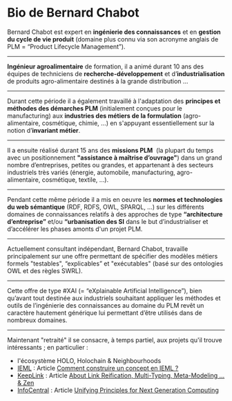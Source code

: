 Bio de Bernard Chabot
==

Bernard Chabot est expert en __ingénierie des connaissances__ et en __gestion du cycle de vie produit__ (domaine plus connu via son acronyme anglais de PLM = “Product Lifecycle Management”).

------
__Ingénieur agroalimentaire__ de formation, il a animé durant 10 ans des équipes de techniciens de __recherche-développement__ et d’__industrialisation__ de produits agro-alimentaire destinés à la grande distribution …

------
Durant cette période il a également travaillé à l'adaptation des __principes et méthodes des démarches PLM__ (initialement conçues pour le manufacturing) aux __industries des métiers de la formulation__ (agro-alimentaire, cosmétique, chimie, …) en s'appuyant essentiellement sur la notion d’__invariant métier__.

------
Il a ensuite réalisé durant 15 ans des __missions PLM__  (la plupart du temps avec un positionnement __"assistance à maîtrise d’ouvrage"__) dans un grand nombre d’entreprises, petites ou grandes, et appartenant à des secteurs industriels très variés (énergie, automobile, manufacturing, agro-alimentaire, cosmétique, textile, …).

------
Pendant cette même période il a mis en oeuvre les __normes et technologies du web sémantique__ (RDF, RDFS, OWL, SPARQL, …) sur les différents domaines de connaissances relatifs à des approches de type __“architecture d’entreprise”__ et/ou __“urbanisation des SI__ dans le but d’industrialiser et d’accélérer les phases amonts d'un projet PLM.

------
Actuellement consultant indépendant, Bernard Chabot, travaille principalement sur une offre permettant de spécifier des modèles métiers formels "testables", “explicables” et "exécutables" (basé sur des ontologies OWL et des règles SWRL). 

------
Cette offre de type #XAI (= “eXplainable Artificial Intelligence”), bien qu’avant tout destinée aux industriels souhaitant appliquer les méthodes et outils de l’ingénierie des connaissances au domaine du PLM revêt un caractère hautement générique lui permettant d’être utilisés dans de nombreux domaines.

------
Maintenant "retraité" il se consacre, à temps partiel, aux projets qu'il trouve intéressants ; en particulier : 
   - l'écosystème HOLO, Holochain & Neighbourhoods
   - <a href="https://intlekt.io/">IEML</a> : Article <a href="https://pierrelevyblog.com/tag/ieml/">Comment construire un concept en IEML ?</a>
   - <a href="https://keeplink.com/">KeepLink</a> : Article <a href="https://www.linkedin.com/pulse/link-reification-multi-typing-meta-modeling-zen-bernard-chabot/">About Link Reification, Multi-Typing, Meta-Modeling … & Zen</a>
   - <a href="https://infocentral.org/">InfoCentral</a> : Article <a href="https://infocentral.org/drafts/PrinciplesDraft.html">Unifying Principles for Next Generation Computing</a>
